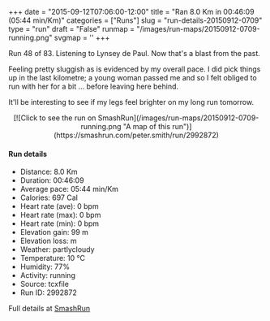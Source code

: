 +++
date = "2015-09-12T07:06:00-12:00"
title = "Ran 8.0 Km in 00:46:09 (05:44 min/Km)"
categories = ["Runs"]
slug = "run-details-20150912-0709"
type = "run"
draft = "False"
runmap = "/images/run-maps/20150912-0709-running.png"
svgmap = '<polyline points="94 54, 97 51, 100 43, 91 41, 74 47, 53 63, 30 71, 25 68, 24 66, 24 64, 22 63, 23 62, 23 60, 16 56, 10 55, 9 47, 1 43, 0 34, 13 28, 23 32, 27 32, 30 37, 35 40, 50 39, 53 38, 54 38, 69 45, 72 47, 76 44, 81 44, 89 41, 99 42, 100 44, 99 46, 98 49">'
+++

Run 48 of 83. Listening to Lynsey de Paul. Now that's a blast from the past. 

Feeling pretty sluggish as is evidenced by my overall pace. I did pick things up in the last kilometre; a young woman passed me and so I felt obliged to run with her for a bit ... before leaving here behind. 

It'll be interesting to see if my legs feel brighter on my long run tomorrow. 



<!--more-->

<center>
[![Click to see the run on SmashRun](/images/run-maps/20150912-0709-running.png "A map of this run")](https://smashrun.com/peter.smith/run/2992872)
</center>

#### Run details

* Distance: 8.0 Km
* Duration: 00:46:09
* Average pace: 05:44 min/Km
* Calories: 697 Cal
* Heart rate (ave): 0 bpm
* Heart rate (max): 0 bpm
* Heart rate (min): 0 bpm
* Elevation gain: 99 m
* Elevation loss:  m
* Weather: partlycloudy
* Temperature: 10 &deg;C
* Humidity: 77%
* Activity: running
* Source: tcxfile
* Run ID: 2992872

Full details at [SmashRun](https://smashrun.com/peter.smith/run/2992872)